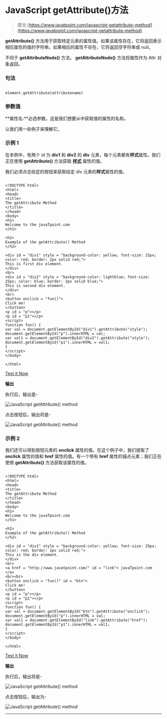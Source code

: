 # JavaScript getAttribute()方法

> 原文:[https://www.javatpoint.com/javascript-getattribute-method](https://www.javatpoint.com/javascript-getattribute-method)

**getAttribute()** 方法用于获取特定元素的属性值。如果该属性存在，它将返回表示相应属性的值的字符串。如果相应的属性不存在，它将返回空字符串或 null。

不同于 **getAttributeNode()** 方法。 **getAttributeNode()** 方法将属性作为 Attr 对象返回。

### 句法

```

element.getAttribute(attributename)

```

### 参数值

**属性名:**必选参数。这是我们想要从中获取值的属性的名称。

让我们用一些例子来理解它。

### 示例 1

在本例中，有两个 id 为 **div1** 和 **div2** 的 **div** 元素，每个元素都有**样式**属性。我们正在使用 **getAttribute()** 方法获取 [**样式**](https://www.javatpoint.com/html-style) 属性的值。

我们必须点击给定的按钮来获取给定 div 元素的**样式**属性的值。

```

<!DOCTYPE html>
<html>
<head>
<title>
The getAttribute Method
</title>
</head>
<body>
<h1>
Welcome to the javaTpoint.com
</h1>

<h2>
Example of the getAttribute() Method
</h2>

<div id = "div1" style = "background-color: yellow; font-size: 25px; color: red; border: 2px solid red;">
This is first div element.
</div>
<br>
<div id = "div2" style = "background-color: lightblue; font-size: 25px; color: blue; border: 2px solid blue;">
This is second div element.
</div>
<br>
<button onclick = "fun()">
Click me!
</button>
<p id = "p"></p>
<p id = "p1"></p>
<script>
function fun() {
var val = document.getElementById("div1").getAttribute("style");
document.getElementById("p").innerHTML = val;
var val1 = document.getElementById("div2").getAttribute("style");
document.getElementById("p1").innerHTML = val1;
}
</script>
</body>

</html>

```

[Test it Now](https://www.javatpoint.com/oprweb/test.jsp?filename=javascript-getattribute-method1)

**输出**

执行后，输出是-

![JavaScript getAttribute() method](img/8a46aa23310a0344fd77646252cf24cd.png)

点击按钮后，输出将是-

![JavaScript getAttribute() method](img/29f1b211f8d483a6f74b80256fa2355d.png)

### 示例 2

我们还可以得到按钮元素的 **onclick** 属性的值。在这个例子中，我们提取了 **onclick** 属性的值和 **href** 属性的值。有一个带有 **href** 属性的锚点元素；我们正在使用 **getAttribute()** 方法获取该属性的值。

```

<!DOCTYPE html>
<html>
<head>
<title>
The getAttribute Method
</title>
</head>
<body>
<h1>
Welcome to the javaTpoint.com
</h1>

<h2>
Example of the getAttribute() Method
</h2>

<div id = "div1" style = "background-color: yellow; font-size: 25px; color: red; border: 2px solid red;">
This is the div element.
</div>
<br>
<a href = "http://www.javatpoint.com/" id = "link"> javaTpoint.com </a>
<br><br>
<button onclick = "fun()" id = "btn">
Click me!
</button>
<p id = "p"></p>
<p id = "p1"></p>
<script>
function fun() {
var val = document.getElementById("btn").getAttribute("onclick");
document.getElementById("p").innerHTML = val;
var val1 = document.getElementById("link").getAttribute("href");
document.getElementById("p1").innerHTML = val1;
}
</script>
</body>

</html>

```

[Test it Now](https://www.javatpoint.com/oprweb/test.jsp?filename=javascript-getattribute-method2)

**输出**

执行后，输出将是-

![JavaScript getAttribute() method](img/f9faf67d08f22793e8acce01ac380ca6.png)

点击按钮后，输出为-

![JavaScript getAttribute() method](img/05e48ecb4e07ab4079baf2dceae76036.png)

* * *